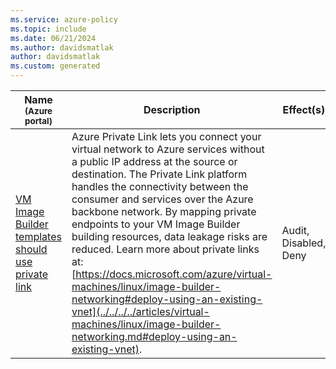 ```yaml
---
ms.service: azure-policy
ms.topic: include
ms.date: 06/21/2024
ms.author: davidsmatlak
author: davidsmatlak
ms.custom: generated
---
```


|Name<br /><sub>(Azure portal)</sub> |Description |Effect(s) |Version<br /><sub>(GitHub)</sub> |
|---|---|---|---|
|[VM Image Builder templates should use private link](https://portal.azure.com/#blade/Microsoft_Azure_Policy/PolicyDetailBlade/definitionId/%2Fproviders%2FMicrosoft.Authorization%2FpolicyDefinitions%2F2154edb9-244f-4741-9970-660785bccdaa) |Azure Private Link lets you connect your virtual network to Azure services without a public IP address at the source or destination. The Private Link platform handles the connectivity between the consumer and services over the Azure backbone network. By mapping private endpoints to your VM Image Builder building resources, data leakage risks are reduced. Learn more about private links at: [https://docs.microsoft.com/azure/virtual-machines/linux/image-builder-networking#deploy-using-an-existing-vnet](../../../../articles/virtual-machines/linux/image-builder-networking.md#deploy-using-an-existing-vnet). |Audit, Disabled, Deny |[1.1.0](https://github.com/Azure/azure-policy/blob/master/built-in-policies/policyDefinitions/VM%20Image%20Builder/PrivateLinkEnabled_Audit.json) |
